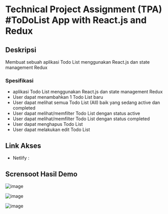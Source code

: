 # **Technical Project Assignment (TPA) #ToDoList App with React.js and Redux**

## Deskripsi

Membuat sebuah aplikasi Todo List menggunakan React.js dan state management Redux
### Spesifikasi

- aplikasi Todo List menggunakan React.js dan state management Redux
- User dapat menambahkan 1 Todo List baru
- User dapat melihat semua Todo List (All) baik yang sedang active dan completed
- User dapat melihat/memfilter Todo List dengan status active
- User dapat melihat/memfilter Todo List dengan status completed
- User dapat menghapus Todo List
- User dapat melakukan edit Todo List

## Link Akses 

- Netlify : 

## Scrensoot Hasil Demo 

![image](https://github.com/PanggihDwiAlamsyah/TPA-2-BMI-Calculator_PanggihDwiA-/assets/77493833/5aa30776-1e1f-4d5f-8f92-316f35977aef)

![image](https://github.com/PanggihDwiAlamsyah/TPA-2-BMI-Calculator_PanggihDwiA-/assets/77493833/ddd74cbf-a37a-4aeb-84bc-8682b15c8728)

![image](https://github.com/PanggihDwiAlamsyah/TPA-2-BMI-Calculator_PanggihDwiA-/assets/77493833/f0bf9b06-cc49-4ae8-8101-3500bb779bb4)

